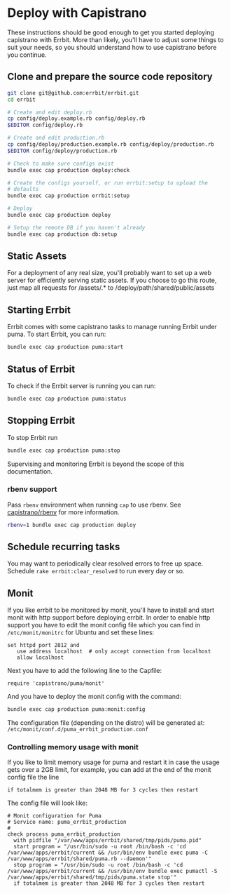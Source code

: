 # Deploy with Capistrano
These instructions should be good enough to get you started deploying
capistrano with Errbit. More than likely, you'll have to adjust some
things to suit your needs, so you should understand how to use
capistrano before you continue.

## Clone and prepare the source code repository

```bash
git clone git@github.com:errbit/errbit.git
cd errbit

# Create and edit deploy.rb
cp config/deploy.example.rb config/deploy.rb
$EDITOR config/deploy.rb

# Create and edit production.rb
cp config/deploy/production.example.rb config/deploy/production.rb
$EDITOR config/deploy/production.rb

# Check to make sure configs exist
bundle exec cap production deploy:check

# Create the configs yourself, or run errbit:setup to upload the
# defaults
bundle exec cap production errbit:setup

# Deploy
bundle exec cap production deploy

# Setup the remote DB if you haven't already
bundle exec cap production db:setup
```

## Static Assets
For a deployment of any real size, you'll probably want to set up a web
server for efficiently serving static assets. If you choose to go this
route, just map all requests for /assets/.\* to
/deploy/path/shared/public/assets

## Starting Errbit
Errbit comes with some capistrano tasks to manage running Errbit under
puma.
To start Errbit, you can run:
```bash
bundle exec cap production puma:start
```

## Status of Errbit
To check if the Errbit server is running you can run:
```bash
bundle exec cap production puma:status
```

## Stopping Errbit
To stop Errbit run

```bash
bundle exec cap production puma:stop
```

Supervising and monitoring Errbit is beyond the scope of this
documentation.


### rbenv support

Pass `rbenv` environment when running `cap` to use rbenv. See
[capistrano/rbenv](https://github.com/capistrano/rbenv) for more
information.

```bash
rbenv=1 bundle exec cap production deploy
```

## Schedule recurring tasks
You may want to periodically clear resolved errors to free up space.
Schedule ```rake errbit:clear_resolved``` to run every day or so.


## Monit
If you like errbit to be monitored by monit, you'll have to install and start monit
with http support before deploying errbit.
In order to enable http support you have to edit the monit config file which you can
find in `/etc/monit/monitrc` for Ubuntu and set these lines:
```
set httpd port 2812 and
   use address localhost  # only accept connection from localhost
   allow localhost
```

Next you have to add the following line to the Capfile:
```
require 'capistrano/puma/monit'
```

And you have to deploy the monit config with the command:
```bash
bundle exec cap production puma:monit:config
```

The configuration file (depending on the distro) will be generated at: `/etc/monit/conf.d/puma_errbit_production.conf`

### Controlling memory usage with monit
If you like to limit memory usage for puma and restart it in case the usage gets
over a 2GB limit, for example, you can add at the end of the monit config file the line
```
if totalmem is greater than 2048 MB for 3 cycles then restart
```

The config file will look like:

```
# Monit configuration for Puma
# Service name: puma_errbit_production
#
check process puma_errbit_production
  with pidfile "/var/www/apps/errbit/shared/tmp/pids/puma.pid"
  start program = "/usr/bin/sudo -u root /bin/bash -c 'cd /var/www/apps/errbit/current && /usr/bin/env bundle exec puma -C /var/www/apps/errbit/shared/puma.rb --daemon'"
  stop program = "/usr/bin/sudo -u root /bin/bash -c 'cd /var/www/apps/errbit/current && /usr/bin/env bundle exec pumactl -S /var/www/apps/errbit/shared/tmp/pids/puma.state stop'"
  if totalmem is greater than 2048 MB for 3 cycles then restart
```
